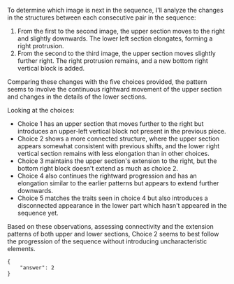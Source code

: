 To determine which image is next in the sequence, I'll analyze the changes in the structures between each consecutive pair in the sequence:

1. From the first to the second image, the upper section moves to the right and slightly downwards. The lower left section elongates, forming a right protrusion.
2. From the second to the third image, the upper section moves slightly further right. The right protrusion remains, and a new bottom right vertical block is added.

Comparing these changes with the five choices provided, the pattern seems to involve the continuous rightward movement of the upper section and changes in the details of the lower sections.

Looking at the choices:
- Choice 1 has an upper section that moves further to the right but introduces an upper-left vertical block not present in the previous piece.
- Choice 2 shows a more connected structure, where the upper section appears somewhat consistent with previous shifts, and the lower right vertical section remains with less elongation than in other choices.
- Choice 3 maintains the upper section's extension to the right, but the bottom right block doesn't extend as much as choice 2.
- Choice 4 also continues the rightward progression and has an elongation similar to the earlier patterns but appears to extend further downwards.
- Choice 5 matches the traits seen in choice 4 but also introduces a disconnected appearance in the lower part which hasn't appeared in the sequence yet.

Based on these observations, assessing connectivity and the extension patterns of both upper and lower sections, Choice 2 seems to best follow the progression of the sequence without introducing uncharacteristic elements.

```
{
    "answer": 2
}
```